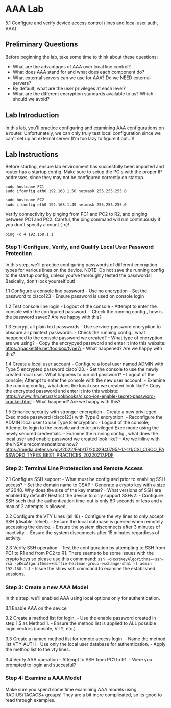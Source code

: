 # AAA Lab
5.1 Configure and verify device access control (lines and local user auth, AAA)

## Preliminary Questions
Before beginning the lab, take some time to think about these questions:
- What are the advantages of AAA over local line control?
- What does AAA stand for and what does each component do?
- What external servers can we use for AAA? Do we NEED external servers?
- By default, what are the user privileges at each level?
- What are the different encryption standards available to us? Which should we avoid?


## Lab Introduction
In this lab, you'll practice configuring and examining AAA configurations on a router. Unfortunately, we can only truly test local configuration since we can't set up an external server (I'm too lazy to figure it out...)!

## Lab Instructions
Before starting, ensure lab environment has succesfully been imported and router has a startup config. 
Make sure to setup the PC's with the proper IP addresses, since they may not be configured correctly on startup.
```
sudo hostname PC1
sudo ifconfig eth0 192.168.1.50 netmask 255.255.255.0

sudo hostname PC2
sudo ifconfig eth0 192.168.1.49 netmask 255.255.255.0
```

Verify connectivity by pinging from PC1 and PC2 to R2, and pinging between PC1 and PC2. Careful, the ping command will run continuously if you don't specify a count (-c)!

```
ping -c 4 192.168.1.1
```

### Step 1: Configure, Verify, and Qualify Local User Password Protection
In this step, we'll practice configuring passwords of different encryption types for various lines on the device.
NOTE: Do not save the running config to the startup config, unless you've thoroughly tested the passwords! Basically, don't lock yourself out!

1.1 Configure a console line password
    - Use no encryption
    - Set the password to cisco123
    - Ensure password is used on console login

1.2 Test console line login
    - Logout of the console
    - Attempt to enter the console with the configured password.
    - Check the running config., how is the password saved? Are we happy with this?

1.3 Encrypt all plain text passwords
    - Use service-password encryption to obscure all plaintext passwords.
    - Check the running config., what happened to the console password we created?
    - What type of encryption are we using?
    - Copy the encrypyed password and enter it into this website: https://packetlife.net/toolbox/type7/
    - What happened? Are we happy with this?

1.4 Create a local user account
    - Configure a local user named ADMIN with Type 5 encrypted password cisco123.
    - Set the console to use the newly created local user. What happens to our old password?
    - Logout of the console; Attempt to enter the console with the new user account.
    - Examine the running config., what does the local user we created look like?
    - Copy the encrypted password and enter it into this webiste: https://www.ifm.net.nz/cookbooks/cisco-ios-enable-secret-password-cracker.html
    - What happend? Are we happy with this?

1.5 Enhance security with stronger encryption
    - Create a new privileged Exec mode password (cisco123) with Type 8 encryption.
    - Reconfigure the ADMIN local user to use Type 8 encryption.
    - Logout of the console; Attempt to login to the console and enter privileged Exec mode using the newly secured credentials.
    - Examine the running config., what does the local user and enable password we created look like?
    - Are we inline with the NSA's recommendations now? https://media.defense.gov/2022/Feb/17/2002940795/-1/-1/1/CSI_CISCO_PASSWORD_TYPES_BEST_PRACTICES_20220217.PDF

### Step 2: Terminal Line Protetection and Remote Access
2.1 Configure SSH support
    - What must be configured prior to enabling SSH access?
    - Set the domain name to CSAP
    - Generate a crypto key with a size of 2048. Why does the size of the key matter?
    - What versions of SSH are enabled by default? Restrict the device to only support SSHv2. 
    - Configure SSH such that the authentication time-out is only 60 seconds or less and a max of 2 attempts is allowed.

2.2 Configure the VTY Lines (all 16)
    - Configure the vty lines to only accept SSH (disable Telnet).
    - Ensure the local database is queried when remotely accessing the device. 
    - Ensure the system disconnects after 3 minutes of inactivity.
    - Ensure the system disconnects after 15 minutes regardless of activity.

2.3 Verify SSH operation
    - Test the configuration by attempting to SSH from PC1 to R1 and from PC2 to R1. There seems to be some issues with the crypto keys so please use this commmand: 
    ```ssh -oHostKeyAlgorithms=+ssh-rsa -oKexAlgorithms=+diffie-hellman-group-exchange-sha1 -l admin 192.168.1.1```
    - Issue the show ssh command to examine the established sessions.
   
  
### Step 3: Create a new AAA Model
In this step, we'll enabled AAA using local options only for authentication.

3.1 Enable AAA on the device

3.2 Create a method list for login.
    - Use the enable password created in step 1.5 as Method 1.
    - Ensure the method list is applied to ALL possible login vectors (console, VTY, etc.)

3.3 Create a named method list for remote access login.
    - Name the method list VTY-AUTH
    - Use only the local user database for authentication.
    - Apply the method list to the vty lines.

3.4 Verify AAA operation
    - Attempt to SSH from PC1 to R1.
    - Were you prompted to login and succesful?

### Step 4: Examine a AAA Model
Make sure you spend some time examining AAA models using RADIUS/TACACS+ groups! 
They are a bit more complicated, so its good to read through examples.
